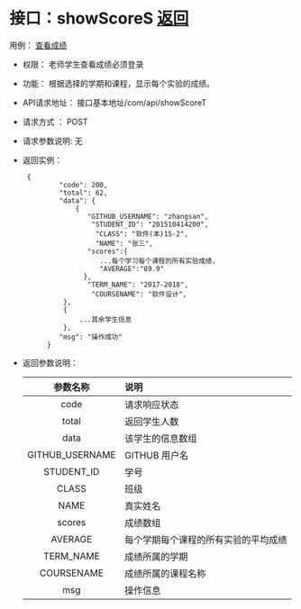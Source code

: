 # 接口：showScoreS  [返回](../README.md)
用例： [查看成绩](../用例/查看成绩.md)

* 权限：
    老师学生查看成绩必须登录

* 功能：
    根据选择的学期和课程，显示每个实验的成绩。

* API请求地址：
   接口基本地址/com/api/showScoreT

* 请求方式 ：
   POST

* 请求参数说明:
    无

* 返回实例：
    
       {
               "code": 200, 
               "total": 62,              
               "data": {
                   {
                      "GITHUB_USERNAME": "zhangsan",
                       "STUDENT_ID": "201510414200",
                        "CLASS": "软件(本)15-2",
                        "NAME": "张三",
                      "scores":{
                         ...每个学习每个课程的所有实验成绩，
                         "AVERAGE":"89.9"
                     },
                      "TERM_NAME": "2017-2018",
                       "COURSENAME": "软件设计",
                },
                {
                    ...其余学生信息
                },
               "msg": "操作成功"
            }

* 返回参数说明：

  |参数名称|说明|
  |:---------:|:--------------------------------------------------------|
  |code|请求响应状态|
   |total|返回学生人数|
  |data|该学生的信息数组|
    |GITHUB_USERNAME|GITHUB 用户名|
    |STUDENT_ID|学号|
    |CLASS|班级|
    |NAME|真实姓名|
  |scores|成绩数组|
  |AVERAGE|每个学期每个课程的所有实验的平均成绩|
  |TERM_NAME|成绩所属的学期|
  |COURSENAME|成绩所属的课程名称|
  |msg|操作信息|
 